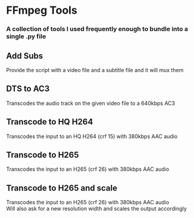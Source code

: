 # **FFmpeg Tools**  
### A collection of tools I used frequently enough to bundle into a single .py file  
  
## Add Subs  
Provide the script with a video file and a subtitle file and it will mux them  
  
## DTS to AC3  
Transcodes the audio track on the given video file to a 640kbps AC3  
  
## Transcode to HQ H264  
Transcodes the input to an HQ H264 (crf 15) with 380kbps AAC audio  
  
## Transcode to H265  
Transcodes the input to an H265 (crf 26) with 380kbps AAC audio  
  
## Transcode to H265 and scale  
Transcodes the input to an H265 (crf 26) with 380kbps AAC audio  
Will also ask for a new resolution width and scales the output accordingly  